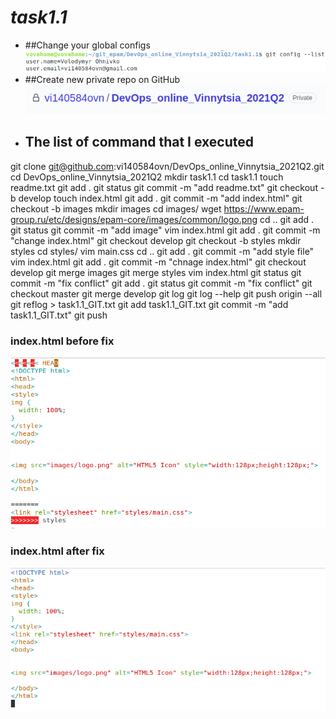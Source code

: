 # *task1.1*

* ##Change your global configs
![before-fix](/images/change_user_email.png)
* ##Create new private repo on GitHub
![before-fix](/images/git_repo.png)
* ## The list of command that I executed
git clone git@github.com:vi140584ovn/DevOps_online_Vinnytsia_2021Q2.git
cd DevOps_online_Vinnytsia_2021Q2
mkdir task1.1
cd task1.1
touch readme.txt
git add .
git status
git commit -m "add readme.txt"
git checkout -b develop
touch index.html
git add .
git commit -m "add index.html"
git checkout -b images
mkdir images
cd images/
wget https://www.epam-group.ru/etc/designs/epam-core/images/common/logo.png
cd ..
git add .
git status
git commit -m "add image"
vim index.html 
git add .
git commit -m "change index.html"
git checkout develop
git checkout -b styles
mkdir styles
cd styles/
vim main.css
cd ..
git add .
git commit -m "add style file"
vim index.html 
git add .
git commit -m "chnage index.html"
git checkout develop
git merge images
git merge styles
vim index.html 
git status
git commit -m "fix conflict"
git add .
git status
git commit -m "fix conflict"
git checkout master
git merge develop
git log
git log --help
git push origin --all
git reflog > task1.1_GIT.txt
git add task1.1_GIT.txt 
git commit -m "add task1.1_GIT.txt"
git push


### index.html before fix
![before-fix](/images/before_fix.png)

### index.html after fix
![after-fix](/images/after_fix.png)
